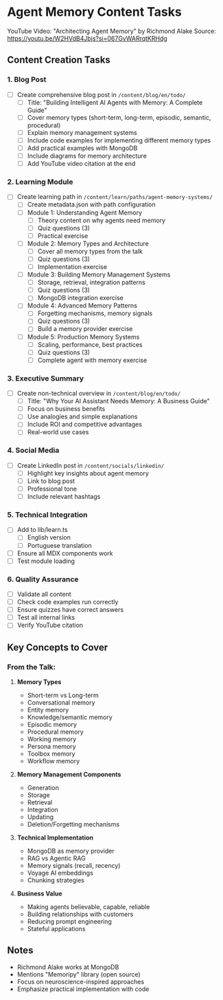 # Agent Memory Content Tasks

YouTube Video: "Architecting Agent Memory" by Richmond Alake
Source: https://youtu.be/W2HVdB4Jbjs?si=067GvWARrqtKRHdg

## Content Creation Tasks

### 1. Blog Post
- [ ] Create comprehensive blog post in `/content/blog/en/todo/`
  - [ ] Title: "Building Intelligent AI Agents with Memory: A Complete Guide"
  - [ ] Cover memory types (short-term, long-term, episodic, semantic, procedural)
  - [ ] Explain memory management systems
  - [ ] Include code examples for implementing different memory types
  - [ ] Add practical examples with MongoDB
  - [ ] Include diagrams for memory architecture
  - [ ] Add YouTube video citation at the end

### 2. Learning Module
- [ ] Create learning path in `/content/learn/paths/agent-memory-systems/`
  - [ ] Create metadata.json with path configuration
  - [ ] Module 1: Understanding Agent Memory
    - [ ] Theory content on why agents need memory
    - [ ] Quiz questions (3)
    - [ ] Practical exercise
  - [ ] Module 2: Memory Types and Architecture
    - [ ] Cover all memory types from the talk
    - [ ] Quiz questions (3)
    - [ ] Implementation exercise
  - [ ] Module 3: Building Memory Management Systems
    - [ ] Storage, retrieval, integration patterns
    - [ ] Quiz questions (3)
    - [ ] MongoDB integration exercise
  - [ ] Module 4: Advanced Memory Patterns
    - [ ] Forgetting mechanisms, memory signals
    - [ ] Quiz questions (3)
    - [ ] Build a memory provider exercise
  - [ ] Module 5: Production Memory Systems
    - [ ] Scaling, performance, best practices
    - [ ] Quiz questions (3)
    - [ ] Complete agent with memory exercise

### 3. Executive Summary
- [ ] Create non-technical overview in `/content/blog/en/todo/`
  - [ ] Title: "Why Your AI Assistant Needs Memory: A Business Guide"
  - [ ] Focus on business benefits
  - [ ] Use analogies and simple explanations
  - [ ] Include ROI and competitive advantages
  - [ ] Real-world use cases

### 4. Social Media
- [ ] Create LinkedIn post in `/content/socials/linkedin/`
  - [ ] Highlight key insights about agent memory
  - [ ] Link to blog post
  - [ ] Professional tone
  - [ ] Include relevant hashtags

### 5. Technical Integration
- [ ] Add to lib/learn.ts
  - [ ] English version
  - [ ] Portuguese translation
- [ ] Ensure all MDX components work
- [ ] Test module loading

### 6. Quality Assurance
- [ ] Validate all content
- [ ] Check code examples run correctly
- [ ] Ensure quizzes have correct answers
- [ ] Test all internal links
- [ ] Verify YouTube citation

## Key Concepts to Cover

### From the Talk:
1. **Memory Types**
   - Short-term vs Long-term
   - Conversational memory
   - Entity memory
   - Knowledge/semantic memory
   - Episodic memory
   - Procedural memory
   - Working memory
   - Persona memory
   - Toolbox memory
   - Workflow memory

2. **Memory Management Components**
   - Generation
   - Storage
   - Retrieval
   - Integration
   - Updating
   - Deletion/Forgetting mechanisms

3. **Technical Implementation**
   - MongoDB as memory provider
   - RAG vs Agentic RAG
   - Memory signals (recall, recency)
   - Voyage AI embeddings
   - Chunking strategies

4. **Business Value**
   - Making agents believable, capable, reliable
   - Building relationships with customers
   - Reducing prompt engineering
   - Stateful applications

## Notes
- Richmond Alake works at MongoDB
- Mentions "Memoripy" library (open source)
- Focus on neuroscience-inspired approaches
- Emphasize practical implementation with code